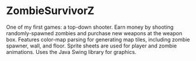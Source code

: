 # ZombieSurvivorZ

One of my first games: a top-down shooter. Earn money by shooting randomly-spawned zombies and purchase new weapons at the weapon box. Features color-map parsing for generating map tiles, including zombie spawner, wall, and floor. Sprite sheets are used for player and zombie animations. Uses the Java Swing library for graphics.
